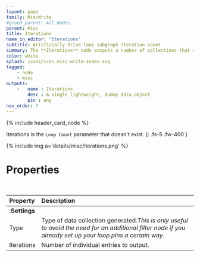 ```yaml
---
layout: page
family: MiscWrite
#grand_parent: All Nodes
parent: Misc
title: Iterations
name_in_editor: "Iterations"
subtitle: Artificially drive loop subgraph iteration count
summary: The **Iterations** node outputs a number of collections that can be used to drive a Loop subgraph' iterations count, without the need for more shenaningans.
color: white
splash: icons/icon_misc-write-index.svg
tagged: 
    - node
    - misc
outputs:
    -   name : Iterations
        desc : A single lightweight, dummy data object
        pin : any
nav_order: 7
---
```


{% include header_card_node %}

Iterations is the `Loop Count` parameter that doesn't exist.
{: .fs-5 .fw-400 } 

{% include img a='details/misc/iterations.png' %}

# Properties
<br>

| Property       | Description          |
|:-------------|:------------------|
|:**Settings**||
| Type                  | Type of data collection generated.*This is only useful to avoid the need for an additional filter node if you already set up your loop pins a certain way.*  |
| Iterations           | Number of individual entries to output. |